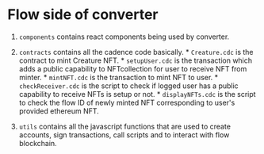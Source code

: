 # Flow side of converter

1.  `components` contains react components being used by converter.

2.  `contracts` contains all the cadence code basically.
        *   `Creature.cdc` is the contract to mint Creature NFT.
        *   `setupUser.cdc` is the transaction which adds a public capability to NFTcollection for user to receive NFT from minter.
        *   `mintNFT.cdc` is the transaction to mint NFT to user.
        *   `checkReceiver.cdc` is the script to check if logged user has a public capability to receive NFTs is setup or not.
        *   `displayNFTs.cdc` is the script to check the flow ID of newly minted NFT corresponding to user's provided ethereum NFT.

3. `utils` contains all the javascript functions that are used to create accounts, sign transactions, call scripts and to interact with flow blockchain.
        
